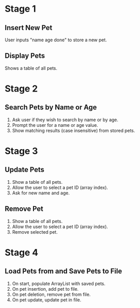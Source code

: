 # Stage 1

## Insert New Pet
User inputs "name age done" to store a new pet. 

## Display Pets
Shows a table of all pets.

# Stage 2

## Search Pets by Name or Age
1. Ask user if they wish to search by name or by age.
2. Prompt the user for a name or age value.
3. Show matching results (case insensitive) from stored pets. 

# Stage 3

## Update Pets
1. Show a table of all pets. 
2. Allow the user to select a pet ID (array index). 
3. Ask for new name and age.

## Remove Pet
1. Show a table of all pets. 
2. Allow the user to select a pet ID (array index). 
3. Remove selected pet.

# Stage 4

## Load Pets from and Save Pets to File
1. On start, populate ArrayList with saved pets. 
2. On pet insertion, add pet to file.
3. On pet deletion, remove pet from file. 
4. On pet update, update pet in file. 